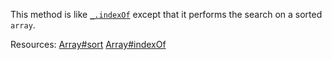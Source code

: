 This method is like <a href="#indexOf"><code>\_.indexOf</code></a> except that it performs the search on a sorted <code>array</code>.

Resources: [Array#sort](https://developer.mozilla.org/docs/Web/JavaScript/Reference/Global_Objects/Array/sort) [Array#indexOf](https://developer.mozilla.org/docs/Web/JavaScript/Reference/Global_Objects/Array/indexOf)
